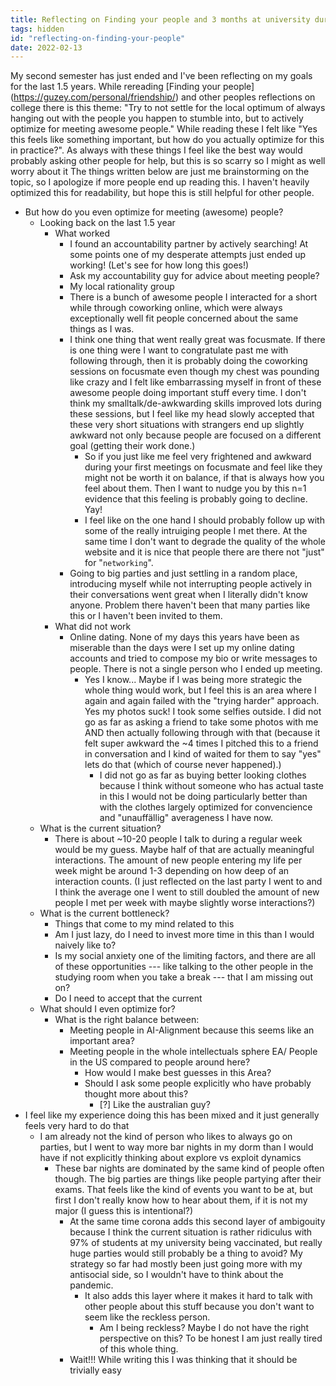 ```yaml
---
title: Reflecting on Finding your people and 3 months at university during Corona
tags: hidden
id: "reflecting-on-finding-your-people"
date: 2022-02-13
---
```


My second semester has just ended and I've been reflecting on my goals
for the last 1.5 years. While rereading \[Finding your
people\](<https://guzey.com/personal/friendship/>) and other peoples
reflections on college there is this theme: "Try to not settle for the
local optimum of always hanging out with the people you happen to
stumble into, but to actively optimize for meeting awesome people."
While reading these I felt like "Yes this feels like something
important, but how do you actually optimize for this in practice?". As
always with these things I feel like the best way would probably asking
other people for help, but this is so scarry so I might as well worry
about it The things written below are just me brainstorming on the
topic, so I apologize if more people end up reading this. I haven't
heavily optimized this for readability, but hope this is still helpful
for other people.

-   But how do you even optimize for meeting (awesome) people?
    -   Looking back on the last 1.5 year
        -   What worked
            -   I found an accountability partner by actively searching!
                At some points one of my desperate attempts just ended
                up working! (Let's see for how long this goes!)
            -   Ask my accountability guy for advice about meeting
                people?
            -   My local rationality group
            -   There is a bunch of awesome people I interacted for a
                short while through coworking online, which were always
                exceptionally well fit people concerned about the same
                things as I was.
            -   I think one thing that went really great was focusmate.
                If there is one thing were I want to congratulate past
                me with following through, then it is probably doing the
                coworking sessions on focusmate even though my chest was
                pounding like crazy and I felt like embarrassing myself
                in front of these awesome people doing important stuff
                every time. I don't think my smalltalk/de-awkwarding
                skills improved lots during these sessions, but I feel
                like my head slowly accepted that these very short
                situations with strangers end up slightly awkward not
                only because people are focused on a different goal
                (getting their work done.)
                -   So if you just like me feel very frightened and
                    awkward during your first meetings on focusmate and
                    feel like they might not be worth it on balance, if
                    that is always how you feel about them. Then I want
                    to nudge you by this n=1 evidence that this feeling
                    is probably going to decline. Yay!
                -   I feel like on the one hand I should probably follow
                    up with some of the really intruiging people I met
                    there. At the same time I don't want to degrade the
                    quality of the whole website and it is nice that
                    people there are there not "just" for
                    "`networking`".
            -   Going to big parties and just settling in a random
                place, introducing myself while not interrupting people
                actively in their conversations went great when I
                literally didn't know anyone. Problem there haven't
                been that many parties like this or I haven't been
                invited to them.
        -   What did not work
            -   Online dating. None of my days this years have been as
                miserable than the days were I set up my online dating
                accounts and tried to compose my bio or write messages
                to people. There is not a single person who I ended up
                meeting.
                -   Yes I know... Maybe if I was being more strategic
                    the whole thing would work, but I feel this is an
                    area where I again and again failed with the
                    "trying harder" approach. Yes my photos suck! I
                    took some selfies outside. I did not go as far as
                    asking a friend to take some photos with me AND then
                    actually following through with that (because it
                    felt super awkward the \~4 times I pitched this to a
                    friend in conversation and I kind of waited for them
                    to say "yes" lets do that (which of course never
                    happened).)
                    -   I did not go as far as buying better looking
                        clothes because I think without someone who has
                        actual taste in this I would not be doing
                        particularly better than with the clothes
                        largely optimized for convencience and
                        "unauffällig" averageness I have now.
    -   What is the current situation?
        -   There is about \~10-20 people I talk to during a regular
            week would be my guess. Maybe half of that are actually
            meaningful interactions. The amount of new people entering
            my life per week might be around 1-3 depending on how deep
            of an interaction counts. (I just reflected on the last
            party I went to and I think the average one I went to still
            doubled the amount of new people I met per week with maybe
            slightly worse interactions?)
    -   What is the current bottleneck?
        -   Things that come to my mind related to this
        -   Am I just lazy, do I need to invest more time in this than I
            would naively like to?
        -   Is my social anxiety one of the limiting factors, and there
            are all of these opportunities --- like talking to the other
            people in the studying room when you take a break --- that I
            am missing out on?
        -   Do I need to accept that the current
    -   What should I even optimize for?
        -   What is the right balance between:
            -   Meeting people in AI-Alignment because this seems like
                an important area?
            -   Meeting people in the whole intellectuals sphere EA/
                People in the US compared to people around here?
                -   How would I make best guesses in this Area?
                -   Should I ask some people explicitly who have
                    probably thought more about this?
                    -   \[?\] Like the australian guy?
-   I feel like my experience doing this has been mixed and it just
    generally feels very hard to do that
    -   I am already not the kind of person who likes to always go on
        parties, but I went to way more bar nights in my dorm than I
        would have if not explicitly thinking about explore vs exploit
        dynamics
        -   These bar nights are dominated by the same kind of people
            often though. The big parties are things like people
            partying after their exams. That feels like the kind of
            events you want to be at, but first I don't really know how
            to hear about them, if it is not my major (I guess this is
            intentional?)
            -   At the same time corona adds this second layer of
                ambigouity because I think the current situation is
                rather ridiculus with 97% of students at my university
                being vaccinated, but really huge parties would still
                probably be a thing to avoid? My strategy so far had
                mostly been just going more with my antisocial side, so
                I wouldn't have to think about the pandemic.
                -   It also adds this layer where it makes it hard to
                    talk with other people about this stuff because you
                    don't want to seem like the reckless person.
                    -   Am I being reckless? Maybe I do not have the
                        right perspective on this? To be honest I am
                        just really tired of this whole thing.
            -   Wait!!! While writing this I was thinking that it should
                be trivially easy
